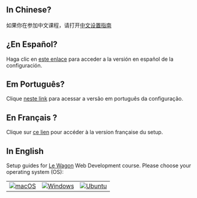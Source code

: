 ## In Chinese?

如果你在参加中文课程，请打开<a href="README.cn.md">中文设置指南</a>

## ¿En Español?

Haga clic en <a href="README.es.md">este enlace</a> para acceder a la versión en español de la configuración.

## Em Português?

Clique <a href="README.pt.md">neste link</a> para acessar a versão em português da configuração.

## En Français ?

Clique sur <a href="README.fr.md">ce lien</a> pour accéder à la version française du setup.

## In English

Setup guides for [Le Wagon](https://www.lewagon.com) Web Development course. Please choose your operating system (OS):

<table>
  <tr>
    <td>
      <a href="macos.md">
        <img src="images/apple_logo.png" alt="macOS">
      </a>
    </td>
    <td>
      <a href="windows.md">
        <img src="images/windows_logo.png" alt="Windows">
      </a>
    </td>
    <td>
      <a href="ubuntu.md">
        <img src="images/linux_logo.png" alt="Ubuntu">
      </a>
    </td>
  </tr>
</table>
